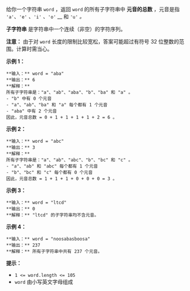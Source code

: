 给你一个字符串 `word` ，返回 `word` 的所有子字符串中 **元音的总数** ，元音是指 `'a'`、`'e'` _、_`'i'`
_、_`'o'` __ 和 `'u'` _。_

**子字符串** 是字符串中一个连续（非空）的字符序列。

**注意：** 由于对 `word` 长度的限制比较宽松，答案可能超过有符号 32 位整数的范围。计算时需当心。



**示例 1：**

    
    
    **输入：** word = "aba"
    **输出：** 6
    **解释：**
    所有子字符串是："a"、"ab"、"aba"、"b"、"ba" 和 "a" 。
    - "b" 中有 0 个元音
    - "a"、"ab"、"ba" 和 "a" 每个都有 1 个元音
    - "aba" 中有 2 个元音
    因此，元音总数 = 0 + 1 + 1 + 1 + 1 + 2 = 6 。
    

**示例 2：**

    
    
    **输入：** word = "abc"
    **输出：** 3
    **解释：**
    所有子字符串是："a"、"ab"、"abc"、"b"、"bc" 和 "c" 。
    - "a"、"ab" 和 "abc" 每个都有 1 个元音
    - "b"、"bc" 和 "c" 每个都有 0 个元音
    因此，元音总数 = 1 + 1 + 1 + 0 + 0 + 0 = 3 。

**示例 3：**

    
    
    **输入：** word = "ltcd"
    **输出：** 0
    **解释：** "ltcd" 的子字符串均不含元音。

**示例 4：**

    
    
    **输入：** word = "noosabasboosa"
    **输出：** 237
    **解释：** 所有子字符串中共有 237 个元音。
    



**提示：**

  * `1 <= word.length <= 105`
  * `word` 由小写英文字母组成

